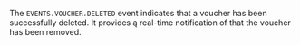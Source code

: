 The `EVENTS.VOUCHER.DELETED` event indicates that a voucher has been successfully deleted. It provides ą real-time notification of that the voucher has been removed.